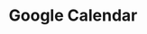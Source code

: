 ---
title: "Google Calendar"
status: "Using"
category: "Productivity"
description: "Cloud-based calendar for scheduling and event management"
howToUse: "- Schedule meetings and events\n- Share open invites\n- Track appointments\n- Set reminders"
caveats: "Advanced features might require third-party add-ons"
url: "https://calendar.google.com/"
--- 